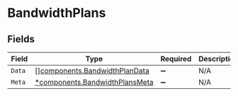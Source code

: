 # BandwidthPlans


## Fields

| Field                                                                           | Type                                                                            | Required                                                                        | Description                                                                     |
| ------------------------------------------------------------------------------- | ------------------------------------------------------------------------------- | ------------------------------------------------------------------------------- | ------------------------------------------------------------------------------- |
| `Data`                                                                          | [][components.BandwidthPlanData](../../models/components/bandwidthplandata.md)  | :heavy_minus_sign:                                                              | N/A                                                                             |
| `Meta`                                                                          | [*components.BandwidthPlansMeta](../../models/components/bandwidthplansmeta.md) | :heavy_minus_sign:                                                              | N/A                                                                             |
